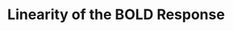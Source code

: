 ---
title: "Linearity of the BOLD Response"
project_id: 
conference_id: ""
presenters:
   - peter_bandettini
summary: "<p>Workshop on neurovascular coupling, Tokyo, JP</p>"
file: /assets/presentations/T99.ppt
filename: T99.ppt
layout: presentation
---
